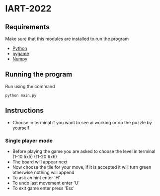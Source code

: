 # IART-2022

## Requirements

Make sure that this modules are installed to run the program

- [Python](https://www.python.org/downloads/)
- [pygame](https://www.pygame.org/wiki/GettingStarted#Pygame%20Installation)
- [Numpy](https://numpy.org/install/)

## Running the program

Run using the command
``` 
python main.py
```

## Instructions

- Choose in terminal if you want to see ai working or do the puzzle by yourself


### Single player mode

- Before playing the game you are asked to choose the level in terminal (1-10 5x5) (11-20 6x6)
- The board will appear next
- Now choose the tile for your move, if it is accepted it will turn green otherwise nothing will append
- To ask an hint enter 'H'
- To undo last movement enter 'U'
- To exit game enter press 'Esc' 